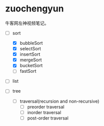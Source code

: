 # zuochengyun

牛客网左神视频笔记。

- [ ] sort
    - [x] bubbleSort
    - [x] selectSort
    - [x] insertSort
    - [x] mergeSort
    - [x] bucketSort
    - [ ] fastSort 

- [ ] list

- [ ] tree
    - [ ] traversal(recursion and non-recursive)
        - [ ] preorder traversal
        - [ ] inorder traversal
        - [ ] post-order traversal